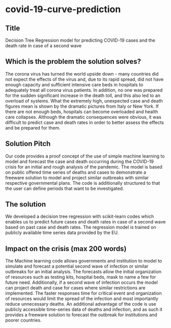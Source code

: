 # covid-19-curve-prediction

## Title
Decision Tree Regression model for predicting COVID-19 cases and the death rate in case of a second wave

## Which is the problem the solution solves?
The corona virus has turned the world upside down - many countries did not expect the effects of the virus and, due to its rapid spread, did not have enough capacity and sufficient intensive care beds in hospitals to adequately treat all corona virus patients. In addition, no one was prepared for the sudden significant increase in the death toll, and this also led to an overload of systems. What the extremely high, unexpected case and death figures mean is shown by the dramatic pictures from Italy or New York. If there are not enough beds, hospitals can become overloaded and health care collapses. Although the dramatic consequences were obvious, it was difficult to predict case and death rates in order to better assess the effects and be prepared for them.

## Solution Pitch
Our code provides a proof concept of the use of simple machine learning to model and forecast the case and death occurring during the COVID-19 crisis for an initial and rough analysis of the pandemic. The model is based on public offered time series of deaths and cases to demonstrate a freeware solution to model and project similar outbreaks with similar respective governmental plans. The code is additionally structured to that the user can define periods that want to be investigated.

## The solution
 We developed a decision tree regression with scikit-learn codes which enables us to predict future cases and death rates in case of a second wave based on past case and death rates. The regression model is trained on publicly available time series data provided by the EU.
 
## Impact on the crisis (max 200 words)
The Machine learning code allows governments and institution to model to simulate and forecast a potential second wave of infection or similar outbreaks for an initial analysis. The forecasts allow the initial organization of resources such as testing kits, hospital beds, mask to name a few for future need. Additionally, if a second wave of infection occurs the model can project death and case for cases where similar restrictions are implemented. The faster responses time for critical event and organization of resources would limit the spread of the infection and most importantly reduce unnecessary deaths. An additional advantage of the code is use publicly accessible time-series data of deaths and infection, and as such it provides a freeware solution to forecast the outbreak for institutions and poorer countries.
